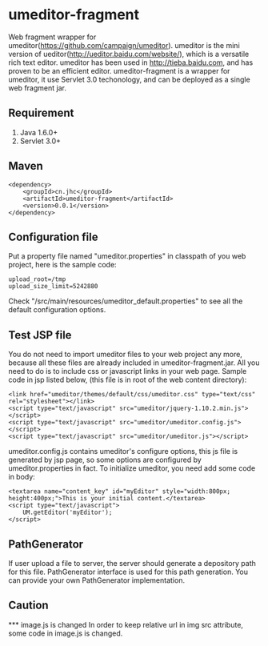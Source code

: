 umeditor-fragment
=================

Web fragment wrapper for umeditor(https://github.com/campaign/umeditor). umeditor is the mini version of ueditor(http://ueditor.baidu.com/website/), which is a versatile rich text editor. umeditor has been used in http://tieba.baidu.com, and has proven to be an efficient editor. umeditor-fragment is a wrapper for umeditor, it use Servlet 3.0 techonology, and can be deployed as a single web fragment jar.
## Requirement
1. Java 1.6.0+
2. Servlet 3.0+

## Maven
```
<dependency>
    <groupId>cn.jhc</groupId>
    <artifactId>umeditor-fragment</artifactId>
    <version>0.0.1</version>
</dependency>
```
## Configuration file
Put a property file named "umeditor.properties" in classpath of you web project, here is the sample code:
```
upload_root=/tmp
upload_size_limit=5242880
```
Check "/src/main/resources/umeditor_default.properties" to see all the default configuration options.
## Test JSP file
You do not need to import umeditor files to your web project any more, because all these files are already included in umeditor-fragment.jar. All you need to do is to include css or javascript links in your web page. Sample code in jsp listed below, (this file is in root of the web content directory):      
```
<link href="umeditor/themes/default/css/umeditor.css" type="text/css" rel="stylesheet"></link>
<script type="text/javascript" src="umeditor/jquery-1.10.2.min.js"></script>
<script type="text/javascript" src="umeditor/umeditor.config.js"></script>
<script type="text/javascript" src="umeditor/umeditor.js"></script> 
```
umeditor.config.js contains umeditor's configure options, this js file is generated by jsp page, so some options are configured by umeditor.properties in fact.
To initialize umeditor, you need add some code in body:
```
<textarea name="content_key" id="myEditor" style="width:800px; height:400px;">This is your initial content.</textarea>
<script type="text/javascript">
    UM.getEditor('myEditor');
</script> 
```
## PathGenerator
If user upload a file to server, the server should generate a depository path for this file. PathGenerator interface is used for this path generation. You can provide your own PathGenerator implementation.
## Caution
*** image.js is changed
In order to keep relative url in img src attribute, some code in image.js is changed.
